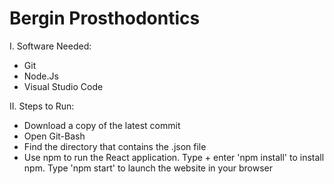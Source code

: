 # Bergin Prosthodontics

I. Software Needed:
* Git
* Node.Js
* Visual Studio Code


II. Steps to Run: 
* Download a copy of the latest commit
* Open Git-Bash
* Find the directory that contains the .json file
* Use npm to run the React application. 
Type + enter 'npm install' to install npm. Type 'npm start' to launch the website in your browser